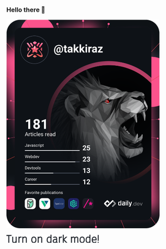 ### Hello there 👋

<!--
**takkiraz/takkiraz** is a ✨ _special_ ✨ repository because its `README.md` (this file) appears on your GitHub profile.

Here are some ideas to get you started:

- 🔭 I’m currently working on ...
- 🌱 I’m currently learning ...
- 👯 I’m looking to collaborate on ...
- 🤔 I’m looking for help with ...
- 💬 Ask me about ...
- 📫 How to reach me: ...
- 😄 Pronouns: ...
- ⚡ Fun fact: ...
-->

<a href="https://app.daily.dev/takkiraz"><img src="https://github.com/takkiraz/takkiraz/blob/main/assets/devcard.svg" width="400" alt="Tolga Akkiraz's Dev Card"/></a>

<img src="https://github.com/takkiraz/takkiraz/blob/main/assets/secret.svg">